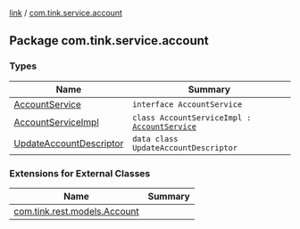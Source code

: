 [link](../index.md) / [com.tink.service.account](./index.md)

## Package com.tink.service.account

### Types

| Name | Summary |
|---|---|
| [AccountService](-account-service/index.md) | `interface AccountService` |
| [AccountServiceImpl](-account-service-impl/index.md) | `class AccountServiceImpl : `[`AccountService`](-account-service/index.md) |
| [UpdateAccountDescriptor](-update-account-descriptor/index.md) | `data class UpdateAccountDescriptor` |

### Extensions for External Classes

| Name | Summary |
|---|---|
| [com.tink.rest.models.Account](com.tink.rest.models.-account/index.md) |  |
